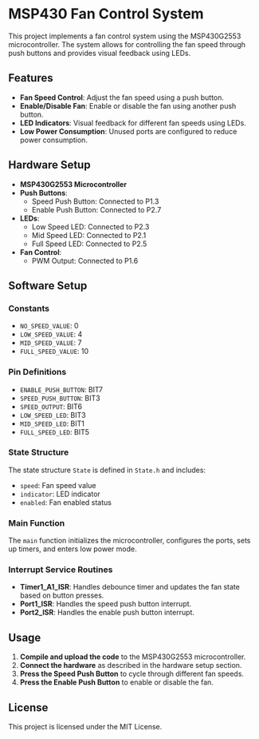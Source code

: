 # MSP430 Fan Control System

This project implements a fan control system using the MSP430G2553 microcontroller. The system allows for controlling the fan speed through push buttons and provides visual feedback using LEDs.

## Features

- **Fan Speed Control**: Adjust the fan speed using a push button.
- **Enable/Disable Fan**: Enable or disable the fan using another push button.
- **LED Indicators**: Visual feedback for different fan speeds using LEDs.
- **Low Power Consumption**: Unused ports are configured to reduce power consumption.

## Hardware Setup

- **MSP430G2553 Microcontroller**
- **Push Buttons**:
  - Speed Push Button: Connected to P1.3
  - Enable Push Button: Connected to P2.7
- **LEDs**:
  - Low Speed LED: Connected to P2.3
  - Mid Speed LED: Connected to P2.1
  - Full Speed LED: Connected to P2.5
- **Fan Control**:
  - PWM Output: Connected to P1.6

## Software Setup

### Constants

- `NO_SPEED_VALUE`: 0
- `LOW_SPEED_VALUE`: 4
- `MID_SPEED_VALUE`: 7
- `FULL_SPEED_VALUE`: 10

### Pin Definitions

- `ENABLE_PUSH_BUTTON`: BIT7
- `SPEED_PUSH_BUTTON`: BIT3
- `SPEED_OUTPUT`: BIT6
- `LOW_SPEED_LED`: BIT3
- `MID_SPEED_LED`: BIT1
- `FULL_SPEED_LED`: BIT5

### State Structure

The state structure `State` is defined in `State.h` and includes:
- `speed`: Fan speed value
- `indicator`: LED indicator
- `enabled`: Fan enabled status

### Main Function

The `main` function initializes the microcontroller, configures the ports, sets up timers, and enters low power mode.

### Interrupt Service Routines

- **Timer1_A1_ISR**: Handles debounce timer and updates the fan state based on button presses.
- **Port1_ISR**: Handles the speed push button interrupt.
- **Port2_ISR**: Handles the enable push button interrupt.

## Usage

1. **Compile and upload the code** to the MSP430G2553 microcontroller.
2. **Connect the hardware** as described in the hardware setup section.
3. **Press the Speed Push Button** to cycle through different fan speeds.
4. **Press the Enable Push Button** to enable or disable the fan.

## License

This project is licensed under the MIT License.